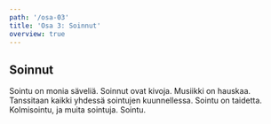 ```yaml
---
path: '/osa-03'
title: 'Osa 3: Soinnut'
overview: true
---
```


## Soinnut

Sointu on monia säveliä. Soinnut ovat kivoja. Musiikki on hauskaa. Tanssitaan kaikki yhdessä sointujen kuunnellessa. Sointu on taidetta. Kolmisointu, ja muita sointuja. Sointu.

<music-exercise name="Soinnun tunnistus" description="Voit myös kuunnella soinnun nappia painamalla." type="chords" required=2></music-exercise>
<music-exercise name="Soinnun tunnistus" description="Soinnuissa on eri käännöksiä. Voit myös kuunnella soinnun nappia painamalla." type="chords_inversions"></music-exercise>
<music-exercise name="Soinnun tunnistus" description="Voit myös kuunnella soinnun nappia painamalla." type="amazing_chords"></music-exercise>
<music-exercise name="Soinnun tunnistus" type="chords_notes"></music-exercise>
<music-exercise name="Soinnun tunnistus kuuntelemalla" type="chords_sound"></music-exercise>
<music-exercise name="Soinnun kirjoitus" type="piano_chords" required=2></music-exercise>
